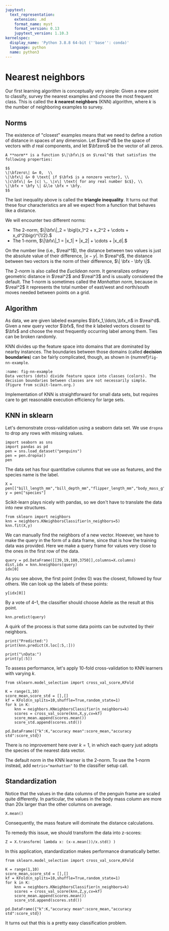 ```yaml
---
jupytext:
  text_representation:
    extension: .md
    format_name: myst
    format_version: 0.13
    jupytext_version: 1.10.3
kernelspec:
  display_name: 'Python 3.8.8 64-bit (''base'': conda)'
  language: python
  name: python3
---
```

# Nearest neighbors

Our first learning algorithm is conceptually very simple: Given a new point to classify, survey the nearest examples and choose the most frequent class. This is called the **$k$ nearest neighbors** (KNN) algorithm, where $k$ is the number of neighboring examples to survey.

## Norms

The existence of "closest" examples means that we need to define a notion of distance in spaces of any dimension. Let $\real^d$ be the space of vectors with $d$ real components, and let $\bfzero$ be the vector of all zeros.

```{prf:definition}
A **norm** is a function $\|\bfx\|$ on $\real^d$ that satisfies the following properties:

$$
\|\bfzero\| &= 0,  \\ 
\|\bfx\| &> 0 \text{ if $\bfx$ is a nonzero vector}, \\ 
\|c\bfx\| &= |c| \, \|x\| \text{ for any real number $c$}, \\ 
\|\bfx + \bfy \| &\le \bfx + \bfy.
$$
```

The last inequality above is called the **triangle inequality**. It turns out that these four characteristics are all we expect from a function that behaves like a distance. 

We will encounter two different norms:

* The 2-norm, $\|\bfx\|_2 = \bigl(x_1^2 + x_2^2 + \cdots + x_d^2\bigr)^{1/2}.$
* The 1-norm, $\|\bfx\|_1 = |x_1| + |x_2| + \cdots + |x_d|.$

On the number line (i.e., $\real^1$), the distance between two values is just the absolute value of their difference, $|x-y|$. In $\real^d$, the distance between two vectors is the norm of their difference, $\| \bfx - \bfy \|$. 

The 2-norm is also called the *Euclidean norm*. It generalizes ordinary geometric distance in $\real^2$ and $\real^3$ and is usually considered the default. The 1-norm is sometimes called the *Manhattan norm*, because in $\real^2$ it represents the total number of east/west and north/south moves needed between points on a grid.

## Algorithm

As data, we are given labeled examples $\bfx_1,\ldots,\bfx_n$ in $\real^d$. Given a new query vector $\bfx$, find the $k$ labeled vectors closest to $\bfx$ and choose the most frequently occurring label among them. Ties can be broken randomly.

KNN divides up the feature space into domains that are dominated by nearby instances. The boundaries between those domains (called **decision boundaries**) can be fairly complicated, though, as shown in {numref}`fig-nn-example`.

```{figure} knn_example.png
:name: fig-nn-example
Data vectors (dots) divide feature space into classes (colors). The decision boundaries between classes are not necessarily simple. (Figure from scikit-learn.org.) 
```

Implementation of KNN is straightforward for small data sets, but requires care to get reasonable execution efficiency for large sets.  

## KNN in sklearn

Let's demonstrate cross-validation using a seaborn data set. We use `dropna` to drop any rows with missing values.
```{code-cell}
import seaborn as sns
import pandas as pd
pen = sns.load_dataset("penguins")
pen = pen.dropna()
pen
```

The data set has four quantitative columns that we use as features, and the species name is the label. 

```{code-cell}
X = pen[["bill_length_mm","bill_depth_mm","flipper_length_mm","body_mass_g"]]
y = pen["species"]
```

Scikit-learn plays nicely with pandas, so we don't have to translate the data into new structures. 

```{code-cell}
from sklearn import neighbors
knn = neighbors.KNeighborsClassifier(n_neighbors=5)
knn.fit(X,y)
```

We can manually find the neighbors of a new vector. However, we have to make the query in the form of a data frame, since that is how the training data was provided. Here we make a query frame for values very close to the ones in the first row of the data.

```{code-cell}
query = pd.DataFrame([[39,19,180,3750]],columns=X.columns)
dist,idx = knn.kneighbors(query)
idx[0]
```

As you see above, the first point (index 0) was the closest, followed by four others. We can look up the labels of these points:

```{code-cell}
y[idx[0]]
```

By a vote of 4–1, the classifier should choose Adelie as the result at this point.

```{code-cell}
knn.predict(query)
```

A quirk of the process is that some data points can be outvoted by their neighbors.

```{code-cell}
print("Predicted:")
print(knn.predict(X.loc[:5,:]))

print("\nData:")
print(y[:5])
```

To assess performance, let's apply 10-fold cross-validation to KNN learners with varying $k$.
```{code-cell}
from sklearn.model_selection import cross_val_score,KFold

K = range(1,10)
score_mean,score_std = [],[]
kf = KFold(n_splits=10,shuffle=True,random_state=1)
for k in K:
    knn = neighbors.KNeighborsClassifier(n_neighbors=k)
    scores = cross_val_score(knn,X,y,cv=kf)
    score_mean.append(scores.mean())
    score_std.append(scores.std())

pd.DataFrame({"k":K,"accuracy mean":score_mean,"accuracy std":score_std})
```

There is no improvement here over $k=1$, in which each query just adopts the species of the nearest data vector.

The default norm in the KNN learner is the 2-norm. To use the 1-norm instead, add `metric="manhattan"` to the classifier setup call.

## Standardization

Notice that the values in the data columns of the penguin frame are scaled quite differently. In particular, the values in the body mass column are more than 20x larger than the other columns on average.

```{code-cell}
X.mean()
```

Consequently, the mass feature will dominate the distance calculations. 

To remedy this issue, we should transform the data into z-scores:

```{code-cell}
Z = X.transform( lambda x: (x-x.mean())/x.std() )
```

In this application, standardization makes performance dramatically better.

```{code-cell}
from sklearn.model_selection import cross_val_score,KFold

K = range(1,10)
score_mean,score_std = [],[]
kf = KFold(n_splits=10,shuffle=True,random_state=1)
for k in K:
    knn = neighbors.KNeighborsClassifier(n_neighbors=k)
    scores = cross_val_score(knn,Z,y,cv=kf)
    score_mean.append(scores.mean())
    score_std.append(scores.std())

pd.DataFrame({"k":K,"accuracy mean":score_mean,"accuracy std":score_std})
```

It turns out that this is a pretty easy classification problem.